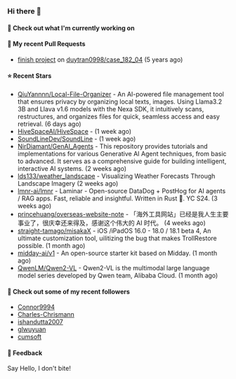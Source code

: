 ### Hi there 👋

#### 👷 Check out what I'm currently working on

#### 🔨 My recent Pull Requests

- [finish project](https://github.com/duytran0998/case_182_04/pull/1) on [duytran0998/case_182_04](https://github.com/duytran0998/case_182_04) (5 years ago)

#### ⭐ Recent Stars

- [QiuYannnn/Local-File-Organizer](https://github.com/QiuYannnn/Local-File-Organizer) - An AI-powered file management tool that ensures privacy by organizing local texts, images. Using Llama3.2 3B and Llava v1.6 models with the Nexa SDK, it intuitively scans, restructures, and organizes files for quick, seamless access and easy retrieval. (6 days ago)
- [HiveSpaceAI/HiveSpace](https://github.com/HiveSpaceAI/HiveSpace) -  (1 week ago)
- [SoundLineDev/SoundLine](https://github.com/SoundLineDev/SoundLine) -  (1 week ago)
- [NirDiamant/GenAI_Agents](https://github.com/NirDiamant/GenAI_Agents) - This repository provides tutorials and implementations for various Generative AI Agent techniques, from basic to advanced. It serves as a comprehensive guide for building intelligent, interactive AI systems. (2 weeks ago)
- [lds133/weather_landscape](https://github.com/lds133/weather_landscape) - Visualizing Weather Forecasts Through Landscape Imagery (2 weeks ago)
- [lmnr-ai/lmnr](https://github.com/lmnr-ai/lmnr) - Laminar - Open-source DataDog &#43; PostHog for AI agents / RAG apps. Fast, reliable and insightful. Written in Rust 🦀. YC S24. (3 weeks ago)
- [princehuang/overseas-website-note](https://github.com/princehuang/overseas-website-note) - 「海外工具网站」已经是我人生主要事业了，很庆幸还来得及，感谢这个伟大的 AI 时代。 (4 weeks ago)
- [straight-tamago/misakaX](https://github.com/straight-tamago/misakaX) - iOS /iPadOS 16.0 - 18.0 / 18.1 beta 4, An ultimate customization tool, uilitizing the bug that makes TrollRestore possible. (1 month ago)
- [midday-ai/v1](https://github.com/midday-ai/v1) - An open-source starter kit based on Midday. (1 month ago)
- [QwenLM/Qwen2-VL](https://github.com/QwenLM/Qwen2-VL) - Qwen2-VL is the multimodal large language model series developed by Qwen team, Alibaba Cloud. (1 month ago)

#### 👯 Check out some of my recent followers

- [Connor9994](https://github.com/Connor9994)
- [Charles-Chrismann](https://github.com/Charles-Chrismann)
- [ishandutta2007](https://github.com/ishandutta2007)
- [glwuyuan](https://github.com/glwuyuan)
- [cumsoft](https://github.com/cumsoft)

#### 💬 Feedback

Say Hello, I don't bite!